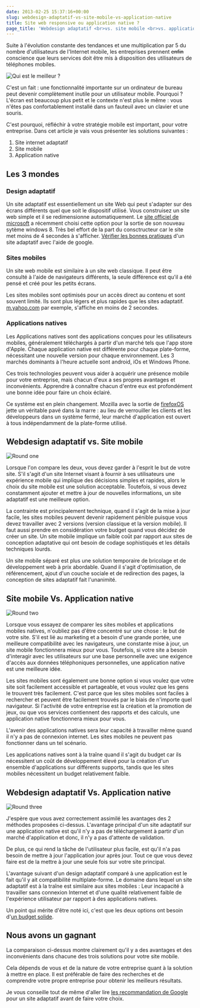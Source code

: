 ```yaml
---
date: 2013-02-25 15:37:16+00:00
slug: webdesign-adaptatif-vs-site-mobile-vs-application-native
title: Site web responsive ou application native ?
page_title: 'Webdesign adaptatif <br>vs. site mobile <br>vs. application native'
---
```


Suite à l'évolution constante des tendances et une multiplication par 5 du nombre d'utilisateurs de l'Internet mobile, les entreprises prennent <del>enfin</del> conscience que leurs services doit être mis à disposition des utilisateurs de téléphones mobiles.

![Qui est le meilleur ?](http://davidleuliette.com/wordPress/wp-content/uploads/2013/02/Versus.png)

C'est un fait : une fonctionnalité importante sur un ordinateur de bureau peut devenir complètement inutile pour un utilisateur mobile. Pourquoi ? L'écran est beaucoup plus petit et le contexte n'est plus le même : vous n'êtes pas confortablement installé dans un fauteuil avec un clavier et une souris.

C'est pourquoi, réfléchir à votre stratégie mobile est important, pour votre entreprise.
Dans cet article je vais vous présenter les solutions suivantes :

  1. Site internet adaptatif
  2. Site mobile
  3. Application native

## Les 3 mondes

### Design adaptatif


Un site adaptatif est essentiellement un site Web qui peut s'adapter sur des écrans différents quel que soit le dispositif utilisé. Vous construisez un site web simple et il se redimensionne automatiquement.
Le [site officiel de microsoft](http://www.microsoft.com/fr-fr/default.aspx) a récemment choisi cette option pour la sortie de son nouveau sytème windows 8.
Très bel effort de la part du consctructeur car le site met moins de 4 secondes à s'afficher.
[Vérifier les bonnes pratiques](http://www.howtogomo.com) d'un site adaptatif avec l'aide de google.

### Sites mobiles

Un site web mobile est similaire à un site web classique. Il peut être consulté à l'aide de navigateurs différents, la seule différence est qu'il a été pensé et créé pour les petits écrans.

Les sites mobiles sont optimisés pour un accès direct au contenu et sont souvent limité. Ils sont plus légers et plus rapides que les sites adaptatif.
[m.yahoo.com](http://m.yahoo.com/) par exemple, s'affiche en moins de 2 secondes.

### Applications natives

Les Applications natives sont des applications conçues pour les utilisateurs mobiles, généralement téléchargés à partir d'un marché tels que l'app store d'Apple. Chaque application native est différente pour chaque plate-forme, nécessitant une nouvelle version pour chaque environnement. Les 3 marchés dominants à l'heure actuelle sont android, iOs et Windows Phone.

Ces trois technologies peuvent vous aider à acquérir une présence mobile pour votre entreprise, mais chacun d'eux a ses propres avantages et inconvénients. Apprendre à connaître chacun d'entre eux est profondément une bonne idée pour faire un choix éclairé.

Ce système est en plein changement. Mozilla avec la sortie de [firefoxOS](http://www.mozilla.org/fr/firefox/partners/#)
jette un véritable pavé dans la marre : au lieu de verrouiller les clients et les développeurs dans un système fermé, leur marché d'application est ouvert à tous indépendamment de la plate-forme utilisé.


## Webdesign adaptatif vs. Site mobile


![Round one](http://davidleuliette.com/wordPress/wp-content/uploads/2013/02/1.adaptatifvsmobile.png)

Lorsque l'on compare les deux, vous devez garder à l'esprit le but de votre site.
S'il s'agit d'un site Internet visant à fournir à ses utilisateurs une expérience mobile qui implique des décisions simples et rapides, alors le choix du site mobile est une solution acceptable.
Toutefois, si vous devez constamment ajouter et mettre à jour de nouvelles informations, un site adaptatif est une meilleure option.

La contrainte est principalement technique, quand il s'agit de la mise à jour facile, les sites mobiles peuvent devenir rapidement pénible puisque vous devez travailler avec 2 versions (version classique et la version mobile).
Il faut aussi prendre en considération votre budget quand vous décidez de créer un site.
Un site mobile implique un faible coût par rapport aux sites de conception adaptative qui ont besoin de codage sophistiqués et les détails techniques lourds.

Un site mobile séparé est plus une solution temporaire de bricolage et de développement web à prix abordable.
Quand il s'agit d'optimisation, de référencement, ajout d'un couche sociale et de redirection des pages, la conception de sites adaptatif fait l'unanimité.


## Site mobile Vs. Application native


![Round two](http://davidleuliette.com/wordPress/wp-content/uploads/2013/02/2.mobilevsnatif.png)

Lorsque vous essayez de comparer les sites mobiles et applications mobiles natives, n'oubliez pas d'être concentré sur une chose : le but de votre site. S'il est lié au marketing et a besoin d'une grande portée, une meilleure compatibilité avec les navigateurs, une constante mise à jour, un site mobile fonctionnera mieux pour vous. Toutefois, si votre site a besoin d'interagir avec les utilisateurs sur une base personnelle avec une exigence d'accès aux données téléphoniques personnelles, une application native est une meilleure idée.

Les sites mobiles sont également une bonne option si vous voulez que votre site soit facilement accessible et partageable, et vous voulez que les gens le trouvent très facilement. C'est parce que les sites mobiles sont faciles à rechercher et peuvent être facilement trouvés par le biais de n'importe quel navigateur.
Si l'activité de votre entreprise est la création et la promotion de jeux, ou que vos services contiennent des rapports et des calculs, une application native fonctionnera mieux pour vous.

L'avenir des applications natives sera leur capacité à travailler même quand il n'y a pas de connexion internet. Les sites mobiles ne peuvent pas fonctionner dans un tel scénario.

Les applications natives sont à la traîne quand il s'agit du budget car ils nécessitent un coût de développement élevé pour la création d'un ensemble d'applications sur différents supports, tandis que les sites mobiles nécessitent un budget relativement faible.


## Webdesign adaptatif Vs. Application native

![Round three](http://davidleuliette.com/wordPress/wp-content/uploads/2013/02/3.adaptatifvsnatif.png)

J'espère que vous avez correctement assimilé les avantages des 2 méthodes proposées ci-dessus.
L'avantage principal d'un site adaptatif sur une application native est qu'il n'y a pas de téléchargement à partir d'un marché d'application et donc, il n'y a pas d'attente de validation.

De plus, ce qui rend la tâche de l'utilisateur plus facile, est qu'il n'a pas besoin de mettre à jour l'application jour après jour. Tout ce que vous devez faire est de la mettre à jour une seule fois sur votre site principal.

L'avantage suivant d'un design adaptatif comparé à une application est le fait qu'il y ait compatibilité multiplate-forme. Le domaine dans lequel un site adaptatif est à la traîne est similaire aux sites mobiles : Leur incapacité à travailler sans connexion Internet et d'une qualité relativement faible de l'expérience utilisateur par rapport à des applications natives.

Un point qui mérite d'être noté ici, c'est que les deux options ont besoin d'[un budget solide](http://davidleuliette.com/wordPress/dev/combien-coute-un-site-internet-adaptatif/).


## Nous avons un gagnant

La comparaison ci-dessus montre clairement qu'il y a des avantages et des inconvénients dans chacune des trois solutions pour votre site mobile.

Cela dépends de vous et de la nature de votre entreprise quant à la solution à mettre en place. Il est préférable de faire des recherches et de comprendre votre propre entreprise pour obtenir les meilleurs résultats.

Je vous conseille tout de même d'aller lire [les recommandation de Google](https://developers.google.com/webmasters/smartphone-sites/details) pour un site adaptatif avant de faire votre choix.


